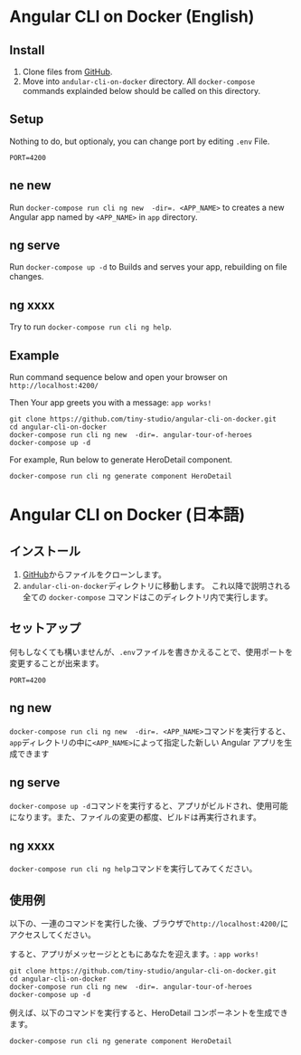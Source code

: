 # Angular CLI on Docker (English)

## Install
1. Clone files from [GitHub](https://github.com/tiny-studio/angular-cli-on-docker).
2. Move into `andular-cli-on-docker` directory. All `docker-compose` commands explainded below should be called on this directory.

## Setup

Nothing to do, but optionaly, you can change port by editing `.env` File.

```
PORT=4200
```

## ne new

Run `docker-compose run cli ng new  -dir=. <APP_NAME>` to creates  a new Angular app named by `<APP_NAME>` in `app` directory.

## ng serve

Run `docker-compose up -d` to Builds and serves your app, rebuilding on file changes.

## ng xxxx

Try to run `docker-compose run cli ng help`.

## Example
Run command sequence below and open your browser on `http://localhost:4200/`

Then Your app greets you with a message: `app works! ` 

```
git clone https://github.com/tiny-studio/angular-cli-on-docker.git
cd angular-cli-on-docker
docker-compose run cli ng new  -dir=. angular-tour-of-heroes
docker-compose up -d
```

For example, Run below to generate HeroDetail component.

```
docker-compose run cli ng generate component HeroDetail
```

# Angular CLI on Docker (日本語)

## インストール
1. [GitHub](https://github.com/tiny-studio/angular-cli-on-docker)からファイルをクローンします。
2. `andular-cli-on-docker`ディレクトリに移動します。 これ以降で説明される全ての `docker-compose` コマンドはこのディレクトリ内で実行します。

## セットアップ

何もしなくても構いませんが、`.env`ファイルを書きかえることで、使用ポートを変更することが出来ます。

```
PORT=4200
```

## ng new

`docker-compose run cli ng new  -dir=. <APP_NAME>`コマンドを実行すると、`app`ディレクトリの中に`<APP_NAME>`によって指定した新しい Angular アプリを生成できます

## ng serve

`docker-compose up -d`コマンドを実行すると、アプリがビルドされ、使用可能になります。また、ファイルの変更の都度、ビルドは再実行されます。

## ng xxxx

`docker-compose run cli ng help`コマンドを実行してみてください。

## 使用例
以下の、一連のコマンドを実行した後、ブラウザで`http://localhost:4200/`にアクセスしてください。

すると、アプリがメッセージとともにあなたを迎えます。: `app works! ` 

```
git clone https://github.com/tiny-studio/angular-cli-on-docker.git
cd angular-cli-on-docker
docker-compose run cli ng new  -dir=. angular-tour-of-heroes
docker-compose up -d
```

例えば、以下のコマンドを実行すると、HeroDetail コンポーネントを生成できます。

```
docker-compose run cli ng generate component HeroDetail
```
